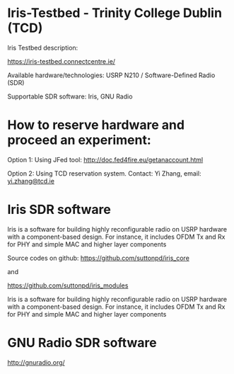 # Iris-Testbed - Trinity College Dublin (TCD)
Iris Testbed description:

https://iris-testbed.connectcentre.ie/

Available hardware/technologies: USRP N210 / Software-Defined Radio (SDR)

Supportable SDR software: Iris, GNU Radio

# How to reserve hardware and proceed an experiment:
Option 1: Using JFed tool: http://doc.fed4fire.eu/getanaccount.html

Option 2: Using TCD reservation system. Contact: Yi Zhang, email: yi.zhang@tcd.ie

# Iris SDR software
Iris is a software for building highly reconfigurable radio on USRP hardware with a component-based design. For instance, it includes OFDM Tx and Rx for PHY and simple MAC and higher layer components

Source codes on github:
https://github.com/suttonpd/iris_core

and

https://github.com/suttonpd/iris_modules

Iris is a software for building highly reconfigurable radio on USRP hardware with a component-based design. For instance, it includes OFDM Tx and Rx for PHY and simple MAC and higher layer components

# GNU Radio SDR software
http://gnuradio.org/
